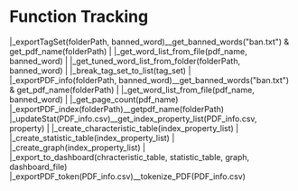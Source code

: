 # Function Tracking

|_exportTagSet(folderPath, banned_word)__get_banned_words("ban.txt") & get_pdf_name(folderPath)
|                                      |_get_word_list_from_file(pdf_name, banned_word)
|                                      |_get_tuned_word_list_from_folder(folderPath, banned_word)
|                                      |_break_tag_set_to_list(tag_set)
|
|_exportPDF_info(folderPath, banned_word)__get_banned_words("ban.txt") & get_pdf_name(folderPath)
|                                        |_get_word_list_from_file(pdf_name, banned_word)
|                                        |_get_page_count(pdf_name)
|_exportPDF_index(folderPath)__getpdf_name(folderPath)
|_updateStat(PDF_info.csv)__get_index_property_list(PDF_info.csv, property)
|                         |_create_characteristic_table(index_property_list)
|                         |_create_statistic_table(index_property_list)
|                         |_create_graph(index_property_list)
|                         |_export_to_dashboard(chracteristic_table, statistic_table, graph, dashboard_file)
|_exportPDF_token(PDF_info.csv)__tokenize_PDF(PDF_info.csv)
